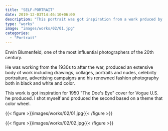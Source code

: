 ```yaml
---
title: "SELF-PORTRAIT"
date: 2019-12-03T14:46:10+06:00
description: "This portrait was got inspiration from a work prduced by Erwin Blumenfeld, one of the most influential photographers of the 20th century."
type: "works"
image: "images/works/02/01.jpg"
categories:
  - "Portrait"
---
```



Erwin Blumenfeld, one of the most influential photographers of the 20th century.

He was working from the 1930s to after the war, produced an extensive body of work including drawings, collages, portraits and nudes, celebrity portraiture, advertising campaigns and his renowned fashion photography both in black and white and color.

This work is got inspiration for 1950 &quot;The Doe's Eye&quot; cover for Vogue U.S. he produced.
I shot myself and produced the second based on a theme that color wheel.

{{< figure >}}images/works/02/01.jpg{{< /figure >}}

{{< figure >}}images/works/02/02.jpg{{< /figure >}}